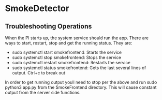 # SmokeDetector

## Troubleshooting Operations
When the PI starts up, the system service should run the app. There are ways to start, restart, stop and get the running status. They are:
* sudo systemctl start smokefrontend: Starts the service
* sudo systemctl stop smokefrontend: Stops the service
* sudo systemctl restart smokefrontend: Restarts the service
* sudo systemctl status smokefrontend: Gets the last several lines of output. Ctrl+c to break out

In order to get running output youll need to stop per the above and run sudo python3 app.py from the SmokeFrontend directory. This will cause constant output from the server side functions. 
